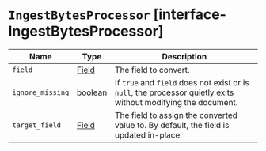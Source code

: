 # `IngestBytesProcessor` [interface-IngestBytesProcessor]

| Name | Type | Description |
| - | - | - |
| `field` | [Field](./Field.md) | The field to convert. |
| `ignore_missing` | boolean | If `true` and `field` does not exist or is `null`, the processor quietly exits without modifying the document. |
| `target_field` | [Field](./Field.md) | The field to assign the converted value to. By default, the field is updated in-place. |
